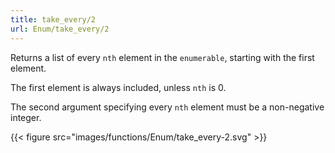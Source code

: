 ```yaml
---
title: take_every/2
url: Enum/take_every/2
---
```


Returns a list of every `nth` element in the `enumerable`, starting with the first element.

The first element is always included, unless `nth` is 0.

The second argument specifying every `nth` element must be a non-negative integer.

{{< figure src="images/functions/Enum/take_every-2.svg" >}}
